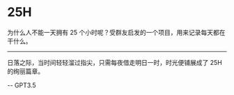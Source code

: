 # 25H

为什么人不能一天拥有 25 个小时呢？受群友启发的一个项目，用来记录每天都在干什么。

----

日落之际，当时间轻轻溜过指尖，只需每夜借走明日一时，时光便铺展成了 25H 的绚丽篇章。

-- GPT3.5
